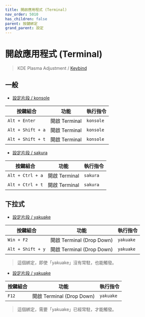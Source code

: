 ```yaml
---
title: 開啟應用程式 (Terminal)
nav_order: 5010
has_children: false
parent: 按鍵綁定
grand_parent: 設定
---
```



# 開啟應用程式 (Terminal)

> KDE Plasma Adjustment / [Keybind](https://github.com/samwhelp/fedora-kde-plasma-adjustment/tree/main/prototype/main/demo-config/keybind/demo-keybind-mode-dolphin)


## 一般

* [設定片段 / konsole](https://github.com/samwhelp/fedora-kde-plasma-adjustment/blob/main/prototype/main/kde-config/locale/en_us/Breeze-Dark/asset/overlay/etc/skel/.config/kglobalshortcutsrc#L207-L211)

| 按鍵組合          | 功能         | 執行指令                     |
| ----------------- | ------------- | --------------------------- |
| `Alt + Enter`     | 開啟 Terminal | `konsole`                 |
| `Alt + Shift + a` | 開啟 Terminal | `konsole`                 |
| `Alt + Shift + t` | 開啟 Terminal | `konsole`                 |


* [設定片段 / sakura](https://github.com/samwhelp/fedora-kde-plasma-adjustment/blob/main/prototype/main/kde-config/locale/en_us/Breeze-Dark/asset/overlay/etc/skel/.config/kglobalshortcutsrc#L300-L302)

| 按鍵組合          | 功能         | 執行指令                     |
| ----------------- | ------------- | --------------------------- |
| `Alt + Ctrl + a`  | 開啟 Terminal | `sakura`                 |
| `Alt + Ctrl + t`  | 開啟 Terminal | `sakura`                 |


## 下拉式

* [設定片段 / yakuake](https://github.com/samwhelp/fedora-kde-plasma-adjustment/blob/main/prototype/main/kde-config/locale/en_us/Breeze-Dark/asset/overlay/etc/skel/.config/kglobalshortcutsrc#L236-L238)

| 按鍵組合          | 功能         | 執行指令                     |
| ----------------- | ------------------------- | ---------------------------- |
| `Win + F2` | 開啟 Terminal (Drop Down) | `yakuake` |
| `Alt + Shift + y` | 開啟 Terminal (Drop Down) | `yakuake` |

> 這個綁定，即使「yakuake」沒有常駐，也能觸發。


* [設定片段 / yakuake](https://github.com/samwhelp/fedora-kde-plasma-adjustment/blob/main/prototype/main/kde-config/locale/en_us/Breeze-Dark/asset/overlay/etc/skel/.config/kglobalshortcutsrc#L324-L326)

| 按鍵組合          | 功能         | 執行指令                     |
| ----------------- | ------------------------- | ---------------------------- |
| `F12` | 開啟 Terminal (Drop Down) | `yakuake` |

> 這個綁定，需要「yakuake」已經常駐，才能觸發。
